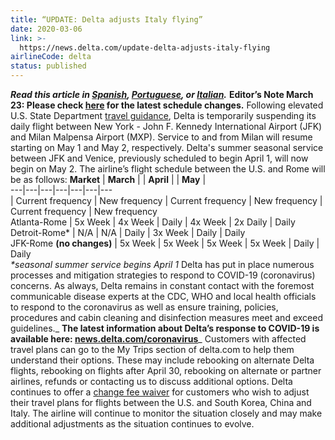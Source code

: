 ```yaml
---
title: “UPDATE: Delta adjusts Italy flying”
date: 2020-03-06
link: >-
  https://news.delta.com/update-delta-adjusts-italy-flying
airlineCode: delta
status: published
---
```

**_Read this article in [Spanish](https://news.delta.com/actualizacion-delta-ajusta-sus-vuelos-italia), [Portuguese](https://news.delta.com/atualizacao-delta-ajusta-voos-para-italia), or [Italian](https://news.delta.com/delta-modifica-temporaneamente-il-suo-operativo-da-e-litalia)._** **Editor’s Note March 23: Please check [here](https://news.delta.com/coronavirus-update-changes-our-flying-schedule) for the latest schedule changes.** Following elevated U.S. State Department [travel guidance](https://travel.state.gov/content/travel/en/traveladvisories/traveladvisories/italy-travel-advisory.html), Delta is temporarily suspending its daily flight between New York - John F. Kennedy International Airport (JFK) and Milan Malpensa Airport (MXP). Service to and from Milan will resume starting on May 1 and May 2, respectively. Delta's summer seasonal service between JFK and Venice, previously scheduled to begin April 1, will now begin on May 2. The airline’s flight schedule between the U.S. and Rome will be as follows:  **Market** | **March** |  | **April** |  | **May** |   
---|---|---|---|---|---|---  
| Current frequency | New frequency | Current frequency | New frequency | Current frequency | New frequency  
Atlanta-Rome | 5x Week | 4x Week | Daily | 4x Week | 2x Daily | Daily  
Detroit-Rome* | N/A | N/A | Daily | 3x Week | Daily | Daily   
JFK-Rome **(no changes)** | 5x Week | 5x Week | 5x Week | 5x Week | Daily | Daily  
_*seasonal summer service begins April 1_ Delta has put in place numerous processes and mitigation strategies to respond to COVID-19 (coronavirus) concerns. As always, Delta remains in constant contact with the foremost communicable disease experts at the CDC, WHO and local health officials to respond to the coronavirus as well as ensure training, policies, procedures and cabin cleaning and disinfection measures meet and exceed guidelines._ **The latest information about Delta’s response to COVID-19 is available here: [news.delta.com/coronavirus](https://news.delta.com/updated-delta-responds-coronavirus-covid-19-outbreak)**_ Customers with affected travel plans can go to the My Trips section of delta.com to help them understand their options. These may include rebooking on alternate Delta flights, rebooking on flights after April 30, rebooking on alternate or partner airlines, refunds or contacting us to discuss additional options. Delta continues to offer a [change fee waiver](https://www.delta.com/us/en/advisories/other-alerts/coronavirus-situation) for customers who wish to adjust their travel plans for flights between the U.S. and South Korea, China and Italy. The airline will continue to monitor the situation closely and may make additional adjustments as the situation continues to evolve.
